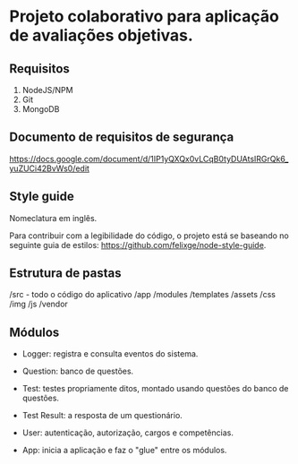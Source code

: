 # Projeto colaborativo para aplicação de avaliações objetivas.

## Requisitos

1. NodeJS/NPM
2. Git
3. MongoDB

## Documento de requisitos de segurança

https://docs.google.com/document/d/1IP1yQXQx0vLCqB0tyDUAtsIRGrQk6_yuZUCi42BvWs0/edit

## Style guide

Nomeclatura em inglês.

Para contribuir com a legibilidade do código, o projeto está se baseando no seguinte guia de estilos: https://github.com/felixge/node-style-guide.

## Estrutura de pastas

/src - todo o código do aplicativo
	/app
		/modules
		/templates
	/assets
		/css
		/img
		/js
		/vendor

## Módulos

- Logger: registra e consulta eventos do sistema.

- Question: banco de questões.

- Test: testes propriamente ditos, montado usando questões do banco de questões.

- Test Result: a resposta de um questionário.

- User: autenticação, autorização, cargos e competências.

- App: inicia a aplicação e faz o "glue" entre os módulos.
